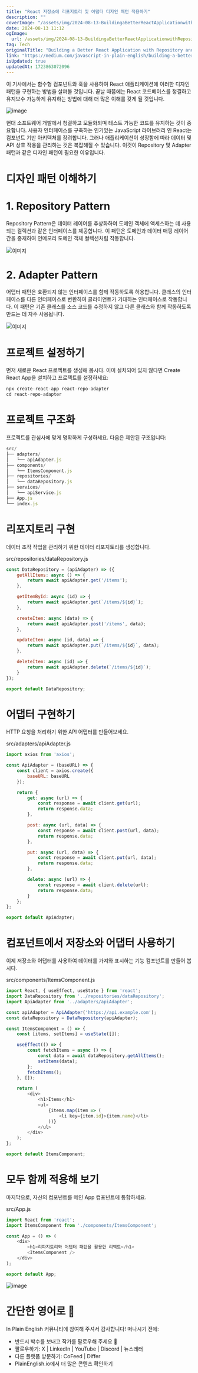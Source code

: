 ```yaml
---
title: "React 저장소에 리포지토리 및 어댑터 디자인 패턴 적용하기"
description: ""
coverImage: "/assets/img/2024-08-13-BuildingaBetterReactApplicationwithRepositoryandAdapterDesignPatterns_0.png"
date: 2024-08-13 11:12
ogImage: 
  url: /assets/img/2024-08-13-BuildingaBetterReactApplicationwithRepositoryandAdapterDesignPatterns_0.png
tag: Tech
originalTitle: "Building a Better React Application with Repository and Adapter Design Patterns "
link: "https://medium.com/javascript-in-plain-english/building-a-better-react-application-with-repository-and-adapter-design-patterns-3e089f43fbc8"
isUpdated: true
updatedAt: 1723863072096
---
```



이 기사에서는 함수형 컴포넌트와 훅을 사용하여 React 애플리케이션에 이러한 디자인 패턴을 구현하는 방법을 살펴볼 것입니다. 끝날 때쯤에는 React 코드베이스를 청결하고 유지보수 가능하게 유지하는 방법에 대해 더 많은 이해를 갖게 될 것입니다.

![image](/assets/img/2024-08-13-BuildingaBetterReactApplicationwithRepositoryandAdapterDesignPatterns_0.png)

현대 소프트웨어 개발에서 청결하고 모듈화되며 테스트 가능한 코드를 유지하는 것이 중요합니다. 사용자 인터페이스를 구축하는 인기있는 JavaScript 라이브러리 인 React는 컴포넌트 기반 아키텍처를 장려합니다. 그러나 애플리케이션이 성장함에 따라 데이터 및 API 상호 작용을 관리하는 것은 복잡해질 수 있습니다. 이것이 Repository 및 Adapter 패턴과 같은 디자인 패턴이 필요한 이유입니다.

# 디자인 패턴 이해하기

<div class="content-ad"></div>

# 1. Repository Pattern

Repository Pattern은 데이터 레이어를 추상화하여 도메인 객체에 액세스하는 데 사용되는 컬렉션과 같은 인터페이스를 제공합니다. 이 패턴은 도메인과 데이터 매핑 레이어 간을 중재하여 인메모리 도메인 객체 컬렉션처럼 작동합니다.

![이미지](/assets/img/2024-08-13-BuildingaBetterReactApplicationwithRepositoryandAdapterDesignPatterns_1.png)

# 2. Adapter Pattern

<div class="content-ad"></div>

어댑터 패턴은 호환되지 않는 인터페이스를 함께 작동하도록 허용합니다. 클래스의 인터페이스를 다른 인터페이스로 변환하여 클라이언트가 기대하는 인터페이스로 작동합니다. 이 패턴은 기존 클래스를 소스 코드를 수정하지 않고 다른 클래스와 함께 작동하도록 만드는 데 자주 사용됩니다. 

![이미지](/assets/img/2024-08-13-BuildingaBetterReactApplicationwithRepositoryandAdapterDesignPatterns_2.png)

# 프로젝트 설정하기

먼저 새로운 React 프로젝트를 생성해 봅시다. 이미 설치되어 있지 않다면 Create React App을 설치하고 프로젝트를 설정하세요:

<div class="content-ad"></div>

```js
npx create-react-app react-repo-adapter
cd react-repo-adapter
```

# 프로젝트 구조화

프로젝트를 관심사에 맞게 명확하게 구성하세요. 다음은 제안된 구조입니다:

```js
src/
├── adapters/
│   └── apiAdapter.js
├── components/
│   └── ItemsComponent.js
├── repositories/
│   └── dataRepository.js
├── services/
│   └── apiService.js
├── App.js
└── index.js
```

<div class="content-ad"></div>

# 리포지토리 구현

데이터 조작 작업을 관리하기 위한 데이터 리포지토리를 생성합니다.

src/repositories/dataRepository.js

```js
const DataRepository = (apiAdapter) => ({
    getAllItems: async () => {
        return await apiAdapter.get('/items');
    },

    getItemById: async (id) => {
        return await apiAdapter.get(`/items/${id}`);
    },

    createItem: async (data) => {
        return await apiAdapter.post('/items', data);
    },

    updateItem: async (id, data) => {
        return await apiAdapter.put(`/items/${id}`, data);
    },

    deleteItem: async (id) => {
        return await apiAdapter.delete(`/items/${id}`);
    }
});

export default DataRepository;
```

<div class="content-ad"></div>

# 어댑터 구현하기

HTTP 요청을 처리하기 위한 API 어댑터를 만들어보세요.

src/adapters/apiAdapter.js

```javascript
import axios from 'axios';

const ApiAdapter = (baseURL) => {
    const client = axios.create({
        baseURL: baseURL
    });

    return {
        get: async (url) => {
            const response = await client.get(url);
            return response.data;
        },

        post: async (url, data) => {
            const response = await client.post(url, data);
            return response.data;
        },

        put: async (url, data) => {
            const response = await client.put(url, data);
            return response.data;
        },

        delete: async (url) => {
            const response = await client.delete(url);
            return response.data;
        }
    };
};

export default ApiAdapter;
```

<div class="content-ad"></div>

# 컴포넌트에서 저장소와 어댑터 사용하기

이제 저장소와 어댑터를 사용하여 데이터를 가져와 표시하는 기능 컴포넌트를 만들어 봅시다.

src/components/ItemsComponent.js

```js
import React, { useEffect, useState } from 'react';
import DataRepository from '../repositories/dataRepository';
import ApiAdapter from '../adapters/apiAdapter';

const apiAdapter = ApiAdapter('https://api.example.com');
const dataRepository = DataRepository(apiAdapter);

const ItemsComponent = () => {
    const [items, setItems] = useState([]);

    useEffect(() => {
        const fetchItems = async () => {
            const data = await dataRepository.getAllItems();
            setItems(data);
        };
        fetchItems();
    }, []);

    return (
        <div>
            <h1>Items</h1>
            <ul>
                {items.map(item => (
                    <li key={item.id}>{item.name}</li>
                ))}
            </ul>
        </div>
    );
};

export default ItemsComponent;
```

<div class="content-ad"></div>

# 모두 함께 적용해 보기

마지막으로, 자신의 컴포넌트를 메인 App 컴포넌트에 통합하세요.

src/App.js

```js
import React from 'react';
import ItemsComponent from './components/ItemsComponent';

const App = () => (
    <div>
        <h1>리파지토리와 어댑터 패턴을 활용한 리액트</h1>
        <ItemsComponent />
    </div>
);

export default App;
```

<div class="content-ad"></div>

![image](/assets/img/2024-08-13-BuildingaBetterReactApplicationwithRepositoryandAdapterDesignPatterns_3.png)

# 간단한 영어로 🚀

In Plain English 커뮤니티에 참여해 주셔서 감사합니다! 떠나시기 전에:

- 반드시 박수를 보내고 작가를 팔로우해 주세요 👏️️
- 팔로우하기: X | LinkedIn | YouTube | Discord | 뉴스레터
- 다른 플랫폼 방문하기: CoFeed | Differ
- PlainEnglish.io에서 더 많은 콘텐츠 확인하기